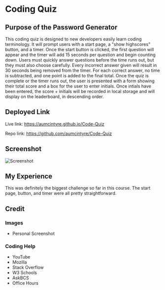 # Coding Quiz

## Purpose of the Password Generator

This coding quiz is designed to new developers easily learn coding terminology. It will prompt users with a start page, a "show highscores" button, and a timer. Once the start button is clicked, the first question will appear and the timer will add 15 seconds per question and begin counting down. Users must quickly answer questions before the time runs out, but they must also choose carefully. Every incorrect answer given will result in 30 seconds being removed from the timer. For each correct answer, no time is subtracted, and one point is added to the final total. Once the quiz is complete or the timer runs out, the user is presented with a form showing their total score and a box for the user to enter initials. Once intials have been entered, the score + initials will be recorded in local storage and will display on the leaderboard, in descending order. 


## Deployed Link

Live link:  https://aumcintyre.github.io/Code-Quiz

Repo link: https://github.com/aumcintyre/Code-Quiz


## Screenshot

![Screenshot](./Assets/images/password-gen-screenshot.png)

## My Experience

This was definitely the biggest challenge so far in this course.  The start page, button, and timer were all pretty straightforward. 

## Credit

### Images
<ul>
<li>Personal Screenshot</li>
</ul>

### Coding Help
<ul>
<li>YouTube</li>
<li>Mozilla</li>
<li>Stack Overflow</li>
<li>W3 Schools</li>
<li>AskBCS</li>
<li>Office Hours</li>
</ul>
